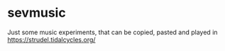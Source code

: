 # sevmusic

Just some music experiments, that can be copied, pasted and played in https://strudel.tidalcycles.org/